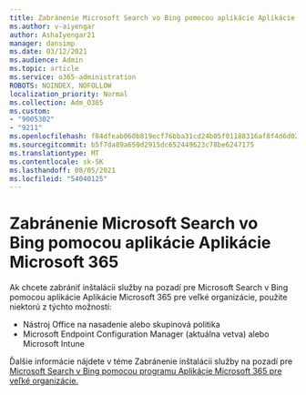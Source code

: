 ```yaml
---
title: Zabránenie Microsoft Search vo Bing pomocou aplikácie Aplikácie Microsoft 365
ms.author: v-aiyengar
author: AshaIyengar21
manager: dansimp
ms.date: 03/12/2021
ms.audience: Admin
ms.topic: article
ms.service: o365-administration
ROBOTS: NOINDEX, NOFOLLOW
localization_priority: Normal
ms.collection: Adm_O365
ms.custom:
- "9005302"
- "9211"
ms.openlocfilehash: f84dfeab060b819ecf76bba31cd24b05f01188316af8f4d6d02e205f8dd18b97
ms.sourcegitcommit: b5f7da89a650d2915dc652449623c78be6247175
ms.translationtype: MT
ms.contentlocale: sk-SK
ms.lasthandoff: 08/05/2021
ms.locfileid: "54040125"
---
```

# <a name="prevent-microsoft-search-in-bing-from-installing-with-microsoft-365-apps"></a>Zabránenie Microsoft Search vo Bing pomocou aplikácie Aplikácie Microsoft 365

Ak chcete zabrániť inštalácii služby na pozadí pre Microsoft Search v Bing pomocou aplikácie Aplikácie Microsoft 365 pre veľké organizácie, použite niektorú z týchto možností:

- Nástroj Office na nasadenie alebo skupinová politika
- Microsoft Endpoint Configuration Manager (aktuálna vetva) alebo Microsoft Intune

Ďalšie informácie nájdete v téme Zabránenie inštalácii služby na pozadí pre [Microsoft Search v Bing pomocou programu Aplikácie Microsoft 365 pre veľké organizácie.](https://go.microsoft.com/fwlink/?linkid=2151946)
